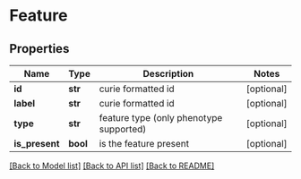 # Feature

## Properties
Name | Type | Description | Notes
------------ | ------------- | ------------- | -------------
**id** | **str** | curie formatted id | [optional] 
**label** | **str** | curie formatted id | [optional] 
**type** | **str** | feature type (only phenotype supported) | [optional] 
**is_present** | **bool** | is the feature present | [optional] 

[[Back to Model list]](../README.md#documentation-for-models) [[Back to API list]](../README.md#documentation-for-api-endpoints) [[Back to README]](../README.md)

